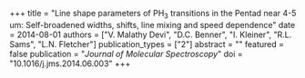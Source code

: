 +++
title = "Line shape parameters of PH$_3$ transitions in the Pentad near 4-5 um: Self-broadened widths, shifts, line mixing and speed dependence"
date = 2014-08-01
authors = ["V. Malathy Devi", "D.C. Benner", "I. Kleiner", "R.L. Sams", "L.N. Fletcher"]
publication_types = ["2"]
abstract = ""
featured = false
publication = "*Journal of Molecular Spectroscopy*"
doi = "10.1016/j.jms.2014.06.003"
+++

